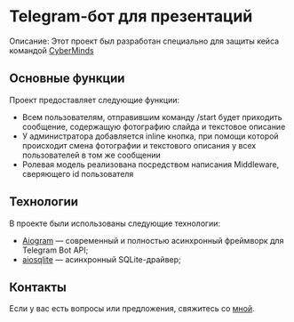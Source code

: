 # Telegram-бот для презентаций

Описание: Этот проект был разработан специально для защиты кейса командой [CyberMinds](https://cybermindss.ru/)

## Основные функции

Проект предоставляет следующие функции:

- Всем пользователям, отправившим команду /start будет приходить сообщение, содержащую фотографию слайда и текстовое описание
- У администратора добавляется inline кнопка, при помощи которой происходит смена фотографии и текстового описания у всех пользователей в том же сообщении
- Ролевая модель реализована посредством написания Middleware, сверяющего id пользователя

## Технологии

В проекте были использованы следующие технологии:

- [Aiogram](https://aiogram.dev/) — современный и полностью асинхронный фреймворк для Telegram Bot API;
- [aiosqlite](https://github.com/omnilib/aiosqlite) — асинхронный SQLite-драйвер;

## Контакты

Если у вас есть вопросы или предложения, свяжитесь со [мной](https://t.me/petyal).